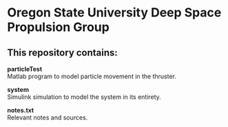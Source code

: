 # Oregon State University Deep Space Propulsion Group

This repository contains:
-----------------------------------------------------------------------------------------------------------------------------------
**particleTest**  
Matlab program to model particle movement in the thruster.


**system**  
Simulink simulation to model the system in its entirety.


**notes.txt**  
Relevant notes and sources.
